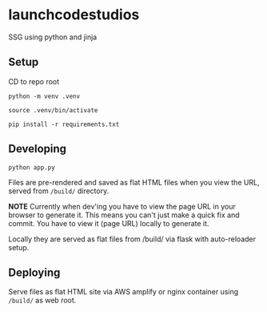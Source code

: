# launchcodestudios

SSG using python and jinja

## Setup

CD to repo root

```
python -m venv .venv

source .venv/bin/activate

pip install -r requirements.txt
```

## Developing

```
python app.py
```

Files are pre-rendered and saved as flat HTML files when you view the URL, served from `/build/` directory. 

**NOTE** Currently when dev'ing you have to view the page URL in your browser to generate it. This means you can't just make a quick fix and commit. You have to view it (page URL) locally to generate it.

Locally they are served as flat files from /build/ via flask with auto-reloader setup.

## Deploying

Serve files as flat HTML site via AWS amplify or nginx container using `/build/` as web root. 
